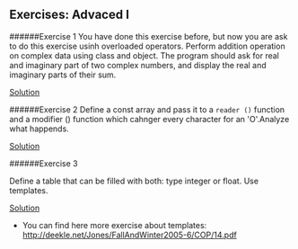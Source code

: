 ## Exercises: Advaced I

######Exercise 1
You have done this exercise before, but now you are ask to do this exercise usinh overloaded operators.
Perform addition operation on complex data using class and object. The program should ask for real and imaginary part of two complex numbers, and display the real and imaginary parts of their sum.

[Solution](../code/10.Adv_I/e_10.1.cpp)


######Exercise 2
Define a const array and pass it to a `reader ()` function and a modifier () function which cahnger every character for an 'O'.Analyze what happends.

[Solution](../code/10.Adv_I/e_10.2.cpp)

######Exercise 3

Define a table that can be filled with both: type integer or float. Use templates.

[Solution](../code/10.Adv_I/e_10.3.cpp)



- You can find here more exercise about templates:
http://deekle.net/Jones/FallAndWinter2005-6/COP/14.pdf
